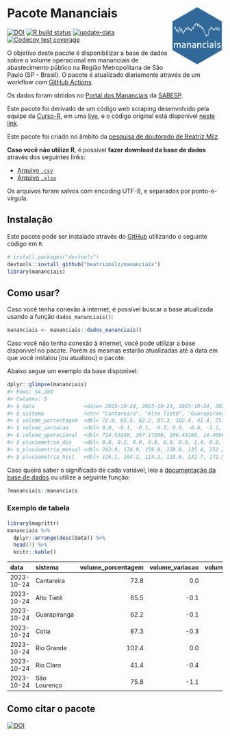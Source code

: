 
<!-- README.md is generated from README.Rmd. Please edit that file -->

# Pacote Mananciais <img src="man/figures/hexlogo.png" align="right" width = "120px"/>

<!-- badges: start -->

[![DOI](https://zenodo.org/badge/DOI/10.5281/zenodo.4733056.svg)](https://doi.org/10.5281/zenodo.4733056)
[![R build
status](https://github.com/beatrizmilz/mananciais/workflows/R-CMD-check/badge.svg)](https://github.com/beatrizmilz/mananciais/actions)
[![update-data](https://github.com/beatrizmilz/mananciais/actions/workflows/2-update_data.yaml/badge.svg)](https://github.com/beatrizmilz/mananciais/actions/workflows/2-update_data.yaml)
[![Codecov test
coverage](https://codecov.io/gh/beatrizmilz/mananciais/branch/master/graph/badge.svg)](https://codecov.io/gh/beatrizmilz/mananciais?branch=master)
<!-- badges: end -->

O objetivo deste pacote é disponibilizar a base de dados sobre o volume
operacional em mananciais de abastecimento público na Região
Metropolitana de São Paulo (SP - Brasil). O pacote é atualizado
diariamente através de um workflow com [GitHub
Actions](https://github.com/beatrizmilz/mananciais/actions).

Os dados foram obtidos no [Portal dos
Mananciais](http://mananciais.sabesp.com.br/Situacao) da
[SABESP](http://site.sabesp.com.br/site/Default.aspx).

Este pacote foi derivado de um código web scraping desenvolvido pela
equipe da [Curso-R](https://www.curso-r.com/), em uma
[live](https://youtu.be/jvZIxrMmOcQ), e o código original está
disponível [neste
link](https://github.com/curso-r/lives/blob/master/drafts/20200730_scraper_sabesp.R).

Este pacote foi criado no âmbito da [pesquisa de doutorado de Beatriz
Milz](https://beatrizmilz.github.io/tese/).

**Caso você não utilize R**, é possível **fazer download da base de
dados** através dos seguintes links:

- [Arquivo
  `.csv`](https://github.com/beatrizmilz/mananciais/raw/master/inst/extdata/mananciais.csv)
- [Arquivo
  `.xlsx`](https://github.com/beatrizmilz/mananciais/blob/master/inst/extdata/mananciais.xlsx?raw=true)

Os arquivos foram salvos com encoding UTF-8, e separados por
ponto-e-vírgula.

## Instalação

Este pacote pode ser instalado através do [GitHub](https://github.com/)
utilizando o seguinte código em `R`:

``` r
# install.packages("devtools")
devtools::install_github("beatrizmilz/mananciais")
library(mananciais)
```

## Como usar?

Caso você tenha conexão à internet, é possível buscar a base atualizada
usando a função `dados_mananciais()`:

``` r
mananciais <- mananciais::dados_mananciais() 
```

Caso você não tenha conexão à internet, você pode utilizar a base
disponível no pacote. Porém as mesmas estarão atualizadas até a data em
que você instalou (ou atualizou) o pacote.

Abaixo segue um exemplo da base disponível:

``` r
dplyr::glimpse(mananciais)
#> Rows: 54,280
#> Columns: 8
#> $ data                <date> 2023-10-24, 2023-10-24, 2023-10-24, 2023-10-24, 2…
#> $ sistema             <chr> "Cantareira", "Alto Tietê", "Guarapiranga", "Cotia…
#> $ volume_porcentagem  <dbl> 72.8, 65.5, 62.2, 87.3, 102.4, 41.4, 75.8, 72.8, 6…
#> $ volume_variacao     <dbl> 0.0, -0.1, -0.1, -0.3, 0.0, -0.4, -1.1, -0.2, -0.1…
#> $ volume_operacional  <dbl> 714.59240, 367.17200, 106.45160, 14.40963, 114.873…
#> $ pluviometria_dia    <dbl> 0.0, 0.2, 0.0, 0.0, 0.0, 0.0, 1.4, 0.0, 0.0, 0.0, …
#> $ pluviometria_mensal <dbl> 243.9, 174.9, 159.8, 158.8, 135.4, 252.2, 231.6, 2…
#> $ pluviometria_hist   <dbl> 126.1, 104.2, 114.2, 119.6, 132.7, 172.9, 141.7, 1…
```

Caso queira saber o significado de cada variável, leia a [documentação
da base de
dados](https://beatrizmilz.github.io/mananciais/reference/mananciais.html)
ou utilize a seguinte função:

``` r
?mananciais::mananciais
```

### Exemplo de tabela

``` r
library(magrittr)
mananciais %>% 
  dplyr::arrange(desc(data)) %>% 
  head(7) %>%
  knitr::kable()
```

| data       | sistema      | volume_porcentagem | volume_variacao | volume_operacional | pluviometria_dia | pluviometria_mensal | pluviometria_hist |
|:-----------|:-------------|-------------------:|----------------:|-------------------:|-----------------:|--------------------:|------------------:|
| 2023-10-24 | Cantareira   |               72.8 |             0.0 |          714.59240 |              0.0 |               243.9 |             126.1 |
| 2023-10-24 | Alto Tietê   |               65.5 |            -0.1 |          367.17200 |              0.2 |               174.9 |             104.2 |
| 2023-10-24 | Guarapiranga |               62.2 |            -0.1 |          106.45160 |              0.0 |               159.8 |             114.2 |
| 2023-10-24 | Cotia        |               87.3 |            -0.3 |           14.40963 |              0.0 |               158.8 |             119.6 |
| 2023-10-24 | Rio Grande   |              102.4 |             0.0 |          114.87307 |              0.0 |               135.4 |             132.7 |
| 2023-10-24 | Rio Claro    |               41.4 |            -0.4 |            5.65741 |              0.0 |               252.2 |             172.9 |
| 2023-10-24 | São Lourenço |               75.8 |            -1.1 |           67.33264 |              1.4 |               231.6 |             141.7 |

## Como citar o pacote

[![DOI](https://zenodo.org/badge/DOI/10.5281/zenodo.4733056.svg)](https://doi.org/10.5281/zenodo.4733056)
